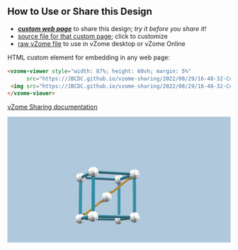 
## How to Use or Share this Design

 - [***custom web page***][post] to share this design; *try it before you share it!*
 - [source file for that custom page][source]; click to customize
 - [raw vZome file][raw] to use in vZome desktop or vZome Online
 
 HTML custom element for embedding in any web page:
 ```html
<vzome-viewer style="width: 87%; height: 60vh; margin: 5%"
       src="https://JBCDC.github.io/vzome-sharing/2022/08/29/16-48-32-CubeDiag/CubeDiag.vZome" >
  <img src="https://JBCDC.github.io/vzome-sharing/2022/08/29/16-48-32-CubeDiag/CubeDiag.png" />
</vzome-viewer>
 ```

[vZome Sharing documentation](https://vzome.github.io/vzome/sharing.html#how-it-works)

![Image](<CubeDiag.png>)


[post]: <https://JBCDC.github.io/vzome-sharing/2022/08/29/CubeDiag-16-48-32.html>
[source]: <https://github.com/JBCDC/vzome-sharing/edit/main/_posts/2022-08-29-CubeDiag-16-48-32.md>
[raw]: <https://raw.githubusercontent.com/JBCDC/vzome-sharing/main/2022/08/29/16-48-32-CubeDiag/CubeDiag.vZome>